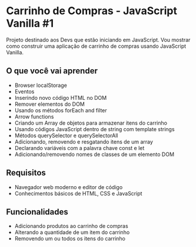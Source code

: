 # Carrinho de Compras - JavaScript Vanilla #1
Projeto destinado aos Devs que estão iniciando em JavaScript. Vou mostrar como construir uma aplicação de carrinho de compras
usando JavaScript Vanilla.

## O que você vai aprender
  * Browser localStorage
  * Eventos
  * Inserindo novo código HTML no DOM
  * Remover elementos do DOM
  * Usando os métodos forEach and filter
  * Arrow functions
  * Criando um Array de objetos para armazenar itens do carrinho
  * Usando códigos JavaScript dentro de string com template strings
  * Métodos querySelector e querySelectorAll
  * Adicionando, removendo e resgatando itens de um array
  * Declarando variáveis com a palavra chave const e let
  * Adicionando/removendo nomes de classes de um elemento DOM

## Requisitos
  * Navegador web moderno e editor de código
  * Conhecimentos básicos de HTML, CSS e JavaScript

## Funcionalidades
  * Adicionando produtos ao carrinho de compras
  * Alterando a quantidade de um item do carrinho
  * Removendo um ou todos os itens do carrinho
